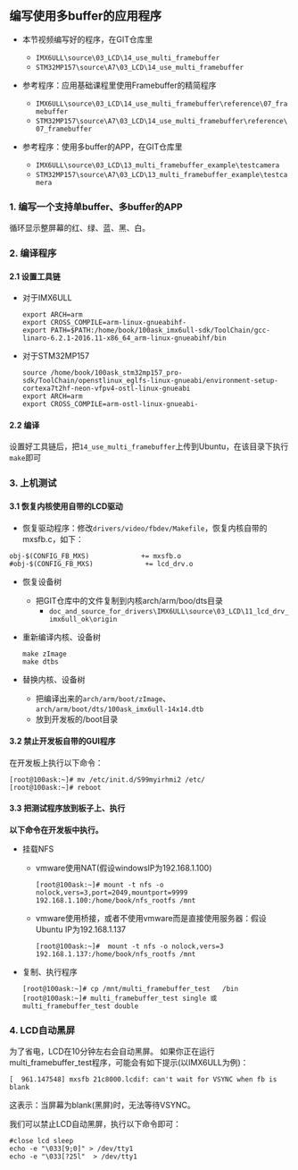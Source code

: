 ## 编写使用多buffer的应用程序

* 本节视频编写好的程序，在GIT仓库里
  * `IMX6ULL\source\03_LCD\14_use_multi_framebuffer`
  * `STM32MP157\source\A7\03_LCD\14_use_multi_framebuffer`

* 参考程序：应用基础课程里使用Framebuffer的精简程序
  * `IMX6ULL\source\03_LCD\14_use_multi_framebuffer\reference\07_framebuffer`
  * `STM32MP157\source\A7\03_LCD\14_use_multi_framebuffer\reference\07_framebuffer`
  
* 参考程序：使用多buffer的APP，在GIT仓库里
    * `IMX6ULL\source\03_LCD\13_multi_framebuffer_example\testcamera`
    * `STM32MP157\source\A7\03_LCD\13_multi_framebuffer_example\testcamera`



### 1. 编写一个支持单buffer、多buffer的APP

循环显示整屏幕的红、绿、蓝、黑、白。



### 2. 编译程序

#### 2.1 设置工具链

* 对于IMX6ULL

  ```shell
  export ARCH=arm
  export CROSS_COMPILE=arm-linux-gnueabihf-
  export PATH=$PATH:/home/book/100ask_imx6ull-sdk/ToolChain/gcc-linaro-6.2.1-2016.11-x86_64_arm-linux-gnueabihf/bin
  ```

* 对于STM32MP157

  ```shell
  source /home/book/100ask_stm32mp157_pro-sdk/ToolChain/openstlinux_eglfs-linux-gnueabi/environment-setup-cortexa7t2hf-neon-vfpv4-ostl-linux-gnueabi
  export ARCH=arm
  export CROSS_COMPILE=arm-ostl-linux-gnueabi-
  ```

  

#### 2.2 编译

设置好工具链后，把`14_use_multi_framebuffer`上传到Ubuntu，在该目录下执行`make`即可



### 3. 上机测试

#### 3.1 恢复内核使用自带的LCD驱动

* 恢复驱动程序：修改`drivers/video/fbdev/Makefile`，恢复内核自带的mxsfb.c，如下：

```shell
obj-$(CONFIG_FB_MXS)             += mxsfb.o
#obj-$(CONFIG_FB_MXS)             += lcd_drv.o
```

* 恢复设备树

  * 把GIT仓库中的文件复制到内核arch/arm/boo/dts目录
    * `doc_and_source_for_drivers\IMX6ULL\source\03_LCD\11_lcd_drv_imx6ull_ok\origin`

* 重新编译内核、设备树

  ```shell
  make zImage
  make dtbs
  ```

* 替换内核、设备树

  * 把编译出来的`arch/arm/boot/zImage`、`arch/arm/boot/dts/100ask_imx6ull-14x14.dtb`
  * 放到开发板的/boot目录

#### 3.2 禁止开发板自带的GUI程序

在开发板上执行以下命令：

```shell
[root@100ask:~]# mv /etc/init.d/S99myirhmi2 /etc/
[root@100ask:~]# reboot
```



#### 3.3 把测试程序放到板子上、执行

**以下命令在开发板中执行。**

* 挂载NFS

  * vmware使用NAT(假设windowsIP为192.168.1.100)

    ```shell
    [root@100ask:~]# mount -t nfs -o nolock,vers=3,port=2049,mountport=9999 
    192.168.1.100:/home/book/nfs_rootfs /mnt
    ```

  * vmware使用桥接，或者不使用vmware而是直接使用服务器：假设Ubuntu IP为192.168.1.137

    ```shell
    [root@100ask:~]#  mount -t nfs -o nolock,vers=3 192.168.1.137:/home/book/nfs_rootfs /mnt
    ```



* 复制、执行程序

  ```shell
  [root@100ask:~]# cp /mnt/multi_framebuffer_test   /bin
  [root@100ask:~]# multi_framebuffer_test single 或 multi_framebuffer_test double
  ```

  

### 4. LCD自动黑屏

为了省电，LCD在10分钟左右会自动黑屏。
如果你正在运行multi_framebuffer_test程序，可能会有如下提示(以IMX6ULL为例)：

```shell
[  961.147548] mxsfb 21c8000.lcdif: can't wait for VSYNC when fb is blank
```

这表示：当屏幕为blank(黑屏)时，无法等待VSYNC。

我们可以禁止LCD自动黑屏，执行以下命令即可：

```shell
#close lcd sleep
echo -e "\033[9;0]" > /dev/tty1
echo -e "\033[?25l"  > /dev/tty1
```

